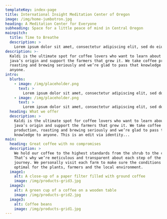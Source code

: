 ```yaml
---
templateKey: index-page
title: International Insight Meditation Center of Oregon
image: /img/home-jumbotron.jpg
heading: A Meditation Center for Everyone
subheading: Space for a little peace of mind in Central Oregon
mainpitch:
  title: Time to Breathe
  description: >
    Lorem ipsum dolor sit amet, consectetur adipiscing elit, sed do eiusmod tempor incididunt ut labore et dolore magna aliqua. Laoreet non curabitur gravida arcu ac tortor dignissim convallis aenean. Vulputate odio ut enim blandit volutpat maecenas volutpat blandit. Egestas erat imperdiet sed euismod nisi porta. Sit amet volutpat consequat mauris nunc congue. Ut sem nulla pharetra diam sit amet nisl suscipit adipiscing.
description: >-
  Kaldi is the ultimate spot for coffee lovers who want to learn about their
  java’s origin and support the farmers that grew it. We take coffee production,
  roasting and brewing seriously and we’re glad to pass that knowledge to
  anyone.
intro:
  blurbs:
    - image: /img/placeholder.png
      text: >
        Lorem ipsum dolor sit amet, consectetur adipiscing elit, sed do eiusmod tempor incididunt ut labore et dolore magna aliqua. Laoreet non curabitur gravida arcu ac tortor dignissim convallis aenean. Vulputate odio ut enim blandit volutpat maecenas volutpat blandit.
    - image: /img/placeholder.png
      text: >
        Lorem ipsum dolor sit amet, consectetur adipiscing elit, sed do eiusmod tempor incididunt ut labore et dolore magna aliqua. Laoreet non curabitur gravida arcu ac tortor dignissim convallis aenean. Vulputate odio ut enim blandit volutpat maecenas volutpat blandit. Egestas erat imperdiet sed euismod nisi porta.
  heading: What we offer
  description: >
    Kaldi is the ultimate spot for coffee lovers who want to learn about their
    java’s origin and support the farmers that grew it. We take coffee
    production, roasting and brewing seriously and we’re glad to pass that
    knowledge to anyone. This is an edit via identity...
main:
  heading: Great coffee with no compromises
  description: >
    We hold our coffee to the highest standards from the shrub to the cup.
    That’s why we’re meticulous and transparent about each step of the coffee’s
    journey. We personally visit each farm to make sure the conditions are
    optimal for the plants, farmers and the local environment.
  image1:
    alt: A close-up of a paper filter filled with ground coffee
    image: /img/products-grid3.jpg
  image2:
    alt: A green cup of a coffee on a wooden table
    image: /img/products-grid2.jpg
  image3:
    alt: Coffee beans
    image: /img/products-grid1.jpg
---
```

